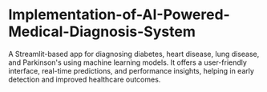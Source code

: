 # Implementation-of-AI-Powered-Medical-Diagnosis-System
A Streamlit-based app for diagnosing diabetes, heart disease, lung disease, and Parkinson's using machine learning models. It offers a user-friendly interface, real-time predictions, and performance insights, helping in early detection and improved healthcare outcomes.
